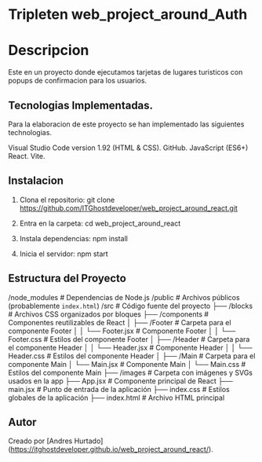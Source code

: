 # Tripleten web_project_around_Auth

# Descripcion

Este en un proyecto donde ejecutamos tarjetas de lugares turisticos con popups de confirmacion para los usuarios.

## Tecnologias Implementadas.

Para la elaboracion de este proyecto se han implementado las siguientes technologias.

Visual Studio Code version 1.92 (HTML & CSS).
GitHub.
JavaScript (ES6+)
React.
Vite.

## Instalacion

1. Clona el repositorio:
   git clone https://github.com/ITGhostdeveloper/web_project_around_react.git

2. Entra en la carpeta:
   cd web_project_around_react

3. Instala dependencias:
   npm install

4. Inicia el servidor:
   npm start

## Estructura del Proyecto

/node_modules # Dependencias de Node.js
/public # Archivos públicos (probablemente `index.html`)
/src # Código fuente del proyecto
├── /blocks # Archivos CSS organizados por bloques
├── /components # Componentes reutilizables de React
│ ├── /Footer # Carpeta para el componente Footer
│ │ └── Footer.jsx # Componente Footer
│ │ └── Footer.css # Estilos del componente Footer
│ ├── /Header # Carpeta para el componente Header
│ │ └── Header.jsx # Componente Header
│ │ └── Header.css # Estilos del componente Header
│ ├── /Main # Carpeta para el componente Main
│ └── Main.jsx # Componente Main
│ └── Main.css # Estilos del componente Main
├── /images # Carpeta con imágenes y SVGs usados en la app
├── App.jsx # Componente principal de React
├── main.jsx # Punto de entrada de la aplicación
├── index.css # Estilos globales de la aplicación
├── index.html # Archivo HTML principal

## Autor

Creado por [Andres Hurtado] (https://itghostdeveloper.github.io/web_project_around_react/).
